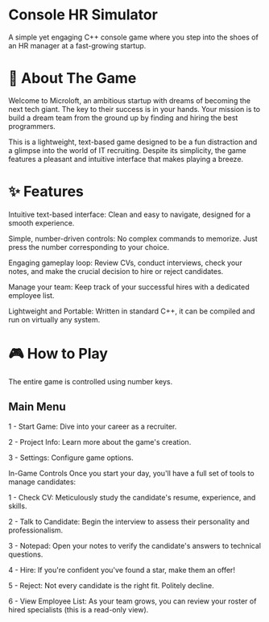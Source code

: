 # Console HR Simulator
A simple yet engaging C++ console game where you step into the shoes of an HR manager at a fast-growing startup.

# 🚀 About The Game
Welcome to Microloft, an ambitious startup with dreams of becoming the next tech giant. The key to their success is in your hands. Your mission is to build a dream team from the ground up by finding and hiring the best programmers.

This is a lightweight, text-based game designed to be a fun distraction and a glimpse into the world of IT recruiting. Despite its simplicity, the game features a pleasant and intuitive interface that makes playing a breeze.

# ✨ Features
Intuitive text-based interface: Clean and easy to navigate, designed for a smooth experience.

Simple, number-driven controls: No complex commands to memorize. Just press the number corresponding to your choice.

Engaging gameplay loop: Review CVs, conduct interviews, check your notes, and make the crucial decision to hire or reject candidates.

Manage your team: Keep track of your successful hires with a dedicated employee list.

Lightweight and Portable: Written in standard C++, it can be compiled and run on virtually any system.

# 🎮 How to Play
The entire game is controlled using number keys.

## Main Menu
1 - Start Game: Dive into your career as a recruiter.

2 - Project Info: Learn more about the game's creation.

3 - Settings: Configure game options.

In-Game Controls
Once you start your day, you'll have a full set of tools to manage candidates:

1 - Check CV: Meticulously study the candidate's resume, experience, and skills.

2 - Talk to Candidate: Begin the interview to assess their personality and professionalism.

3 - Notepad: Open your notes to verify the candidate's answers to technical questions.

4 - Hire: If you're confident you've found a star, make them an offer!

5 - Reject: Not every candidate is the right fit. Politely decline.

6 - View Employee List: As your team grows, you can review your roster of hired specialists (this is a read-only view).
